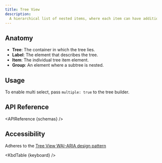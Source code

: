 ```yaml
---
title: Tree View
description:
  A hierarchical list of nested items, where each item can have additional children elements.
---
```


<script>
    import { KbdTable, APIReference, Preview } from '$docs/components'
    export let schemas;
    export let keyboard;
    export let previews;
    export let snippets;
</script>

## Anatomy

- **Tree**: The container in which the tree lies.
- **Label**: The element that describes the tree.
- **Item**: The individual tree item element.
- **Group**: An element where a subtree is nested.

## Usage

To enable multi select, pass `multiple: true` to the tree builder.

<Preview code={snippets.multiple}>
    <svelte:component this={previews.multiple} />
</Preview>

## API Reference

<APIReference {schemas} />

## Accessibility

Adheres to the
[Tree View WAI-ARIA design pattern](https://www.w3.org/WAI/ARIA/apg/patterns/treeview/)

<KbdTable {keyboard} />
